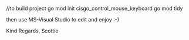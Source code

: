 //to build project
  go mod init cisgo_control_mouse_keyboard
  go mod tidy

then use MS-Visual Studio to edit and enjoy :-)

Kind Regards,
Scottie
